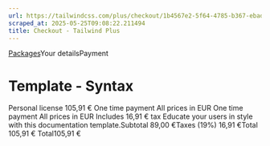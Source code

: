 ```yaml
---
url: https://tailwindcss.com/plus/checkout/1b4567e2-5f64-4785-b367-ebad83d11c00
scraped_at: 2025-05-25T09:08:22.211494
title: Checkout - Tailwind Plus
---
```


[](https://tailwindcss.com/plus)
[Packages](https://tailwindcss.com/plus/templates/syntax#pricing)Your detailsPayment
# Template - Syntax
Personal license
105,91 €
One time payment
All prices in EUR
One time payment
All prices in EUR
Includes 16,91 € tax
Educate your users in style with this documentation template.Subtotal
    89,00 €Taxes (19%)
    16,91 €Total
    105,91 €
Total105,91 €

